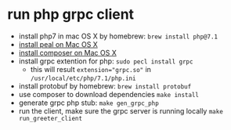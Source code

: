 # run php grpc client

* install php7 in mac OS X by homebrew: `brew install php@7.1`
* [install peal on Mac OS X](https://jason.pureconcepts.net/2012/10/install-pear-pecl-mac-os-x/)
* [install composer on Mac OS X](https://getcomposer.org/doc/00-intro.md#installation-linux-unix-osx)
* install grpc extention for php: `sudo pecl install grpc`
  * this will result `extension="grpc.so"` in `/usr/local/etc/php/7.1/php.ini`
* install protobuf by homebrew: `brew install protobuf`
* use composer to download dependencies `make install`
* generate grpc php stub: `make gen_grpc_php`
* run the client, make sure the grpc server is running locally `make run_greeter_client`